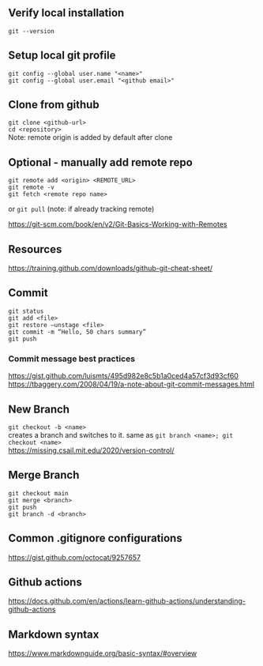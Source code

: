 ## Verify local installation
`git --version`  

## Setup local git profile
`git config --global user.name "<name>"`  
`git config --global user.email "<github email>"`

## Clone from github
`git clone <github-url>`  
`cd <repository>`  
Note: remote origin is added by default after clone


## Optional - manually add remote repo 
`git remote add <origin> <REMOTE_URL>`  
`git remote -v`  
`git fetch <remote repo name>`  

or
`git pull` (note: if already tracking remote)  

https://git-scm.com/book/en/v2/Git-Basics-Working-with-Remotes  


## Resources
https://training.github.com/downloads/github-git-cheat-sheet/  


## Commit
`git status`  
`git add <file>`  
`git restore –unstage <file>`  
`git commit -m “Hello, 50 chars summary”`  
`git push`  

### Commit message best practices
https://gist.github.com/luismts/495d982e8c5b1a0ced4a57cf3d93cf60  
https://tbaggery.com/2008/04/19/a-note-about-git-commit-messages.html  

## New Branch
`git checkout -b <name>`  
creates a branch and switches to it. same as `git branch <name>; git checkout <name>`   
https://missing.csail.mit.edu/2020/version-control/ 


## Merge Branch
`git checkout main`  
`git merge <branch>`  
`git push`  
`git branch -d <branch>`  


## Common .gitignore configurations
https://gist.github.com/octocat/9257657

## Github actions  
https://docs.github.com/en/actions/learn-github-actions/understanding-github-actions

## Markdown syntax  
https://www.markdownguide.org/basic-syntax/#overview
